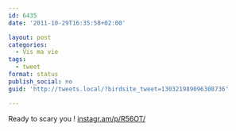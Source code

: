 ```yaml
---
id: 6435
date: '2011-10-29T16:35:58+02:00'

layout: post
categories:
  - Vis ma vie
tags:
  - tweet
format: status
publish_social: no
guid: 'http://tweets.local/?birdsite_tweet=130321989096308736'

---
```


Ready to scary you ! [instagr.am/p/R56OT/](http://instagr.am/p/R56OT/)
